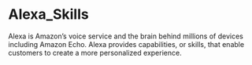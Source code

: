 # Alexa_Skills
Alexa is Amazon’s voice service and the brain behind millions of devices including Amazon Echo. Alexa provides capabilities, or skills, that enable customers to create a more personalized experience.

